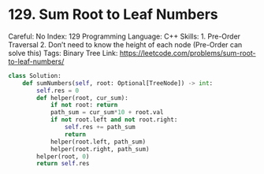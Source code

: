 # 129. Sum Root to Leaf Numbers

Careful: No
Index: 129
Programming Language: C++
Skills: 1. Pre-Order Traversal
2. Don’t need to know the height of each node (Pre-Order can solve this)
Tags: Binary Tree
Link: https://leetcode.com/problems/sum-root-to-leaf-numbers/

```python
class Solution:
    def sumNumbers(self, root: Optional[TreeNode]) -> int:
        self.res = 0
        def helper(root, cur_sum):
            if not root: return
            path_sum = cur_sum*10 + root.val
            if not root.left and not root.right:
                self.res += path_sum
                return
            helper(root.left, path_sum)
            helper(root.right, path_sum)
        helper(root, 0)
        return self.res
```